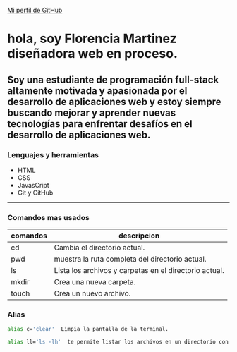  [Mi perfil de GitHub](https://github.com/florrmartinez)
# hola, soy **Florencia Martinez** diseñadora web en proceso.
## Soy una **estudiante de programación full-stack** altamente motivada y apasionada por el desarrollo de aplicaciones web y estoy siempre buscando mejorar y aprender nuevas tecnologías para enfrentar desafíos en el desarrollo de aplicaciones web.
### Lenguajes y herramientas
* HTML
* CSS
* JavasCript
* Git y GitHub
---
### Comandos mas usados
| comandos |descripcion |
| --------- | --------- |
| cd   |Cambia el directorio actual.   | 
| pwd   | muestra la ruta completa del directorio actual.   |
| ls  | Lista los archivos y carpetas en el directorio actual.   | 
| mkdir   | Crea una nueva carpeta.   | 
| touch   | Crea un nuevo archivo.   | 

### Alias 
```bash 
alias c='clear'  Limpia la pantalla de la terminal.
```
```bash 
alias ll='ls -lh'  te permite listar los archivos en un directorio con más detalles (como tamaño y permisos).
```